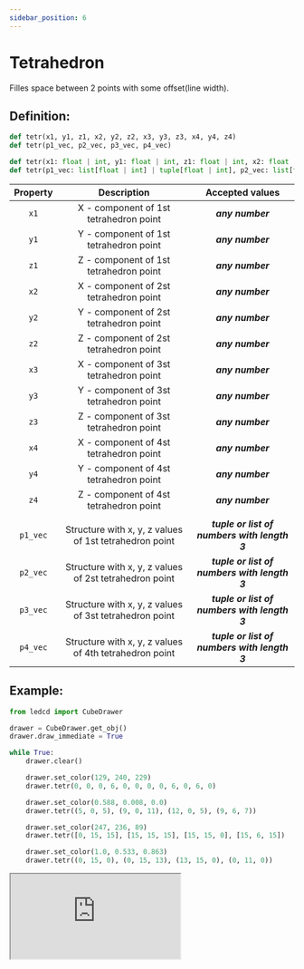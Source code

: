 ```yaml
---
sidebar_position: 6
---
```


# Tetrahedron

Filles space between 2 points with some offset(line width).

## Definition:

```python title="Simplified definition"
def tetr(x1, y1, z1, x2, y2, z2, x3, y3, z3, x4, y4, z4)
def tetr(p1_vec, p2_vec, p3_vec, p4_vec)
```

```python title="Complete definition"
def tetr(x1: float | int, y1: float | int, z1: float | int, x2: float | int, y2: float | int, z2: float | int, x3: float | int, y3: float | int, z3: float | int, x4: float | int, y4: float | int, z4: float | int) -> None
def tetr(p1_vec: list[float | int] | tuple[float | int], p2_vec: list[float | int] | tuple[float | int], p3_vec: list[float | int] | tuple[float | int], p4_vec: list[float | int] | tuple[float | int]) -> None
```

| Property |                      Description                       |               Accepted values                |
| :------: | :----------------------------------------------------: | :------------------------------------------: |
|   `x1`   |         X - component of 1st tetrahedron point         |               _**any number**_               |
|   `y1`   |         Y - component of 1st tetrahedron point         |               _**any number**_               |
|   `z1`   |         Z - component of 1st tetrahedron point         |               _**any number**_               |
|   `x2`   |         X - component of 2st tetrahedron point         |               _**any number**_               |
|   `y2`   |         Y - component of 2st tetrahedron point         |               _**any number**_               |
|   `z2`   |         Z - component of 2st tetrahedron point         |               _**any number**_               |
|   `x3`   |         X - component of 3st tetrahedron point         |               _**any number**_               |
|   `y3`   |         Y - component of 3st tetrahedron point         |               _**any number**_               |
|   `z3`   |         Z - component of 3st tetrahedron point         |               _**any number**_               |
|   `x4`   |         X - component of 4st tetrahedron point         |               _**any number**_               |
|   `y4`   |         Y - component of 4st tetrahedron point         |               _**any number**_               |
|   `z4`   |         Z - component of 4st tetrahedron point         |               _**any number**_               |
|          |                                                        |                                              |
| `p1_vec` | Structure with x, y, z values of 1st tetrahedron point | _**tuple or list of numbers with length 3**_ |
| `p2_vec` | Structure with x, y, z values of 2st tetrahedron point | _**tuple or list of numbers with length 3**_ |
| `p3_vec` | Structure with x, y, z values of 3st tetrahedron point | _**tuple or list of numbers with length 3**_ |
| `p4_vec` | Structure with x, y, z values of 4th tetrahedron point | _**tuple or list of numbers with length 3**_ |

## Example:

<div id="code_block_hidden" hidden></div>

```python
from ledcd import CubeDrawer

drawer = CubeDrawer.get_obj()
drawer.draw_immediate = True

while True:
    drawer.clear()

    drawer.set_color(129, 240, 229)
    drawer.tetr(0, 0, 0, 6, 0, 0, 0, 0, 6, 0, 6, 0)

    drawer.set_color(0.588, 0.008, 0.0)
    drawer.tetr((5, 0, 5), (9, 0, 11), (12, 0, 5), (9, 6, 7))

    drawer.set_color(247, 236, 89)
    drawer.tetr([0, 15, 15], [15, 15, 15], [15, 15, 0], [15, 6, 15])

    drawer.set_color(1.0, 0.533, 0.863)
    drawer.tetr((0, 15, 0), (0, 15, 13), (13, 15, 0), (0, 11, 0))
```

<script>
  let _ = () => {
    (() => {
      document["cur_state"] = -1;

      document["ind_line_map"] = new Object();
      document.ind_line_map[0] = 6;
      document.ind_line_map[1] = 8;
      document.ind_line_map[2] = 9;
      document.ind_line_map[3] = 11;
      document.ind_line_map[4] = 12;
      document.ind_line_map[5] = 14;
      document.ind_line_map[6] = 15;
      document.ind_line_map[7] = 17;
      document.ind_line_map[8] = 18;
      document.ind_line_map[9] = 20;
      document.ind_line_map[10] = 21;
      document.ind_line_map[11] = 6;

      window.addEventListener("message", function (e) {
          if (e.data == document.cur_state || e.data < 0)
            return;
          
          const tmp = document.querySelectorAll("#code_block_hidden ~ div .token-line")[document.ind_line_map[document.cur_state]];
          if (tmp)
            if (tmp.classList.contains("active_code_line"))
              tmp.classList.remove("active_code_line")

          document.cur_state = e.data;
          const tmp1 = document.querySelectorAll("#code_block_hidden ~ div .token-line")[document.ind_line_map[document.cur_state]];
          if (tmp1)
            tmp1.classList.add("active_code_line")
          
      }, false);


    })()
  }
</script>

<iframe src="http://cube.grvcp.lv/examples/tetr/index.html">
  <p>Your browser does not support iframes.</p>
</iframe>
